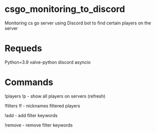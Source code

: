 # csgo_monitoring_to_discord
Monitoring cs go server using Discord bot to find certain players on the server

# Requeds
Python=3.9
valve-python
discord
asyncio

# Commands
!players !p - show all players on servers (refresh)

!filters !f - nicknames filtered players

!add - add filter keywords

!remove - remove filter keywords
